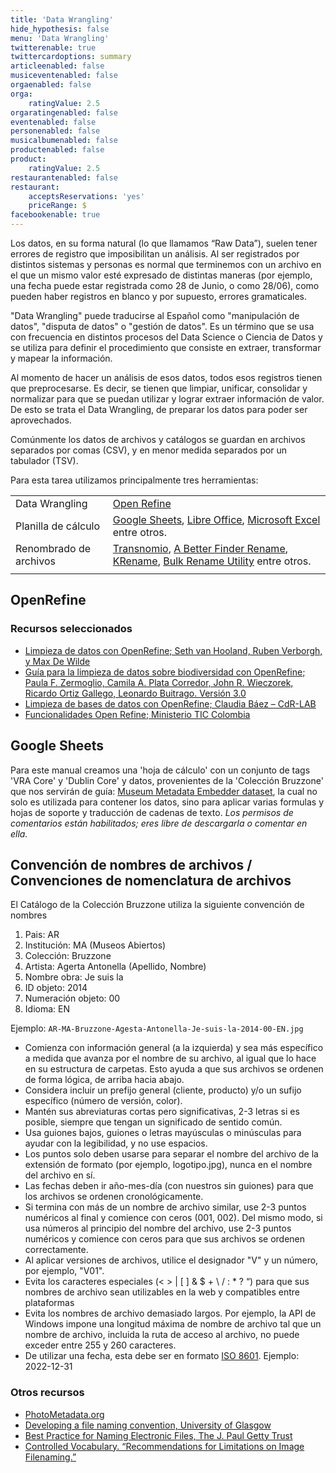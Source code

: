 ```yaml
---
title: 'Data Wrangling'
hide_hypothesis: false
menu: 'Data Wrangling'
twitterenable: true
twittercardoptions: summary
articleenabled: false
musiceventenabled: false
orgaenabled: false
orga:
    ratingValue: 2.5
orgaratingenabled: false
eventenabled: false
personenabled: false
musicalbumenabled: false
productenabled: false
product:
    ratingValue: 2.5
restaurantenabled: false
restaurant:
    acceptsReservations: 'yes'
    priceRange: $
facebookenable: true
---
```


Los datos, en su forma natural (lo que llamamos “Raw Data”), suelen tener errores de registro que imposibilitan un análisis. Al ser registrados por distintos sistemas y personas es normal que terminemos con un archivo en el que un mismo valor esté expresado de distintas maneras (por ejemplo, una fecha puede estar registrada como 28 de Junio, o como 28/06), como pueden haber registros en blanco y por supuesto, errores gramaticales.

"Data Wrangling" puede traducirse al Español como "manipulación de datos", "disputa de datos" o "gestión de datos". Es un término que se usa con frecuencia en distintos procesos del Data Science o Ciencia de Datos y se utiliza para definir el procedimiento que consiste en extraer, transformar y mapear la información.

Al momento de hacer un análisis de esos datos, todos esos registros tienen que preprocesarse. Es decir, se tienen que limpiar, unificar, consolidar y normalizar para que se puedan utilizar y lograr extraer información de valor. De esto se trata el Data Wrangling, de preparar los datos para poder ser aprovechados.

Comúnmente los datos de archivos y catálogos se guardan en archivos separados por comas (CSV), y en menor medida separados por un tabulador (TSV).

Para esta tarea utilizamos principalmente tres herramientas:

|                        |                                                                                                                                                                                                                                                                 |
| ---------------------- | --------------------------------------------------------------------------------------------------------------------------------------------------------------------------------------------------------------------------------------------------------------- |
| Data Wrangling         | [Open Refine](https://openrefine.org/)                                                                                                                                                                                                                          |
| Planilla de cálculo    | [Google Sheets](https://www.google.com/intl/es_ar/sheets/about/), [Libre Office](https://es.libreoffice.org/), [Microsoft Excel](https://www.microsoft.com/es-ww/microsoft-365/excel) entre otros.                                                                  |
| Renombrado de archivos | [Transnomio](https://transnomino.bastiaanverreijt.com/), [A Better Finder Rename](https://www.publicspace.net/ABetterFinderRename/index.html), [KRename](https://apps.kde.org/es/krename/), [Bulk Rename Utility](https://www.bulkrenameutility.co.uk/) entre otros. |
|                        |                                                                                                                                                                                                                                                                 |



## OpenRefine
### Recursos seleccionados
* [Limpieza de datos con OpenRefine; Seth van Hooland, Ruben Verborgh, y Max De Wilde](https://programminghistorian.org/es/lecciones/limpieza-de-datos-con-OpenRefine)
* [Guía para la limpieza de datos sobre biodiversidad con OpenRefine; Paula F. Zermoglio, Camila A. Plata Corredor, John R. Wieczorek, Ricardo Ortiz Gallego, Leonardo Buitrago. Versión 3.0](https://docs.gbif.org/openrefine-guide/3.0/es/)
* [Limpieza de bases de datos con OpenRefine; Claudia Báez – CdR-LAB](https://fundacionperiodismo.org/formacion-dual/wp-content/uploads/2018/10/Limpieza-de-datos-con-Open-Refine.pdf)
* [Funcionalidades Open Refine; Ministerio TIC Colombia](https://youtu.be/tzXExfZCA1w)


## Google Sheets
Para este manual creamos una 'hoja de cálculo' con un conjunto de tags 'VRA Core' y 'Dublin Core' y datos, provenientes de la 'Colección Bruzzone' que nos servirán de guía: [Museum Metadata Embedder dataset](https://docs.google.com/spreadsheets/d/1k9P2fkDYwJ8bVRJMhavEeiJyV-49ZRujuFBtLyGAjdg/), la cual no solo es utilizada para contener los datos, sino para aplicar varias formulas y hojas de soporte y traducción de cadenas de texto.
_Los permisos de comentarios están habilitados; eres libre de descargarla o comentar en ella._


## Convención de nombres de archivos / Convenciones de nomenclatura de archivos

El Catálogo de la Colección Bruzzone utiliza la siguiente convención de nombres

1. Pais: AR
2. Institución: MA (Museos Abiertos)
3. Colección: Bruzzone
4. Artista: Agerta Antonella (Apellido, Nombre)
5. Nombre obra: Je suis la
6. ID objeto: 2014
7. Numeración objeto: 00
8. Idioma: EN

Ejemplo: <code>AR-MA-Bruzzone-Agesta-Antonella-Je-suis-la-2014-00-EN.jpg</code>

* Comienza con información general (a la izquierda) y sea más específico a medida que avanza por el nombre de su archivo, al igual que lo hace en su estructura de carpetas. Esto ayuda a que sus archivos se ordenen de forma lógica, de arriba hacia abajo.
* Considera incluir un prefijo general (cliente, producto) y/o un sufijo específico (número de versión, color).
* Mantén sus abreviaturas cortas pero significativas, 2-3 letras si es posible, siempre que tengan un significado de sentido común.
* Usa guiones bajos, guiones o letras mayúsculas o minúsculas para ayudar con la legibilidad, y no use espacios.
* Los puntos solo deben usarse para separar el nombre del archivo de la extensión de formato (por ejemplo, logotipo.jpg), nunca en el nombre del archivo en sí.
* Las fechas deben ir año-mes-día (con nuestros sin guiones) para que los archivos se ordenen cronológicamente.
* Si termina con más de un nombre de archivo similar, use 2-3 puntos numéricos al final y comience con ceros (001, 002). Del mismo modo, si usa números al principio del nombre del archivo, use 2-3 puntos numéricos y comience con ceros para que sus archivos se ordenen correctamente.
* Al aplicar versiones de archivos, utilice el designador "V" y un número, por ejemplo, "V01".
* Evita los caracteres especiales (< > | [ ] & $ + \ / : * ? “) para que sus nombres de archivo sean utilizables en la web y compatibles entre plataformas
* Evita los nombres de archivo demasiado largos. Por ejemplo, la API de Windows impone una longitud máxima de nombre de archivo tal que un nombre de archivo, incluida la ruta de acceso al archivo, no puede exceder entre 255 y 260 caracteres.
* De utilizar una fecha, esta debe ser en formato [ISO 8601](https://es.wikipedia.org/wiki/ISO_8601). Ejemplo: 2022-12-31

### Otros recursos

* [PhotoMetadata.org](https://www.photometadata.org/META-Resources)
* [Developing a file naming convention, University of Glasgow](https://edshare.gla.ac.uk/807/1/File_Naming_v2_20200608.pdf)
* [Best Practice for Naming Electronic Files, The J. Paul Getty Trust](https://files.archivists.org/groups/museum/standards/3.%20Records%20Management/Getty%20Records%20Management%20User%20Guides.pdf)
* [Controlled Vocabulary. “Recommendations for Limitations on Image Filenaming.”](http://www.controlledvocabulary.com/imagedatabases/filename_limits.html)

